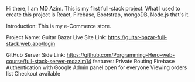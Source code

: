 Hi there, I am MD Azim.
This is my first full-stack project. What I used to create this project is React, Firebase, Bootstrap, mongoDB, Node.js that's it.

Introduction:
This is my e-Commerce store.

Project Name: Guitar Bazar
Live Site Link: https://guitar-bazar-full-stack.web.app/login


GitHub Server Side Link: https://github.com/Porgramming-Hero-web-course/full-stack-server-mdazim14
features:
Private Routing
Firebase Authentication with Google
Admin panel open for everyone
Viewing orders list
Checkout available

